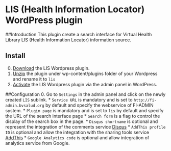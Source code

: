 LIS (Health Information Locator) WordPress plugin 
===================

##Introduction
This plugin create a search interface for Virtual Health Library LIS (Health Information Locator) information source.

## Install

0. [Download](https://github.com/bireme/lis-wp-plugin/archive/master.zip) the LIS Wordpress plugin.
0. [Unzip](http://codex.wordpress.org/Managing_Plugins#Installing_Plugins#Manual_Plugin_Installation) the plugin under wp-content/plugins folder of your Wordpress and rename it to `lis`
0. [Activate](http://codex.wordpress.org/Managing_Plugins#Installing_Plugins#Manual_Plugin_Installation) the LIS Wordpress plugin via the admin panel in WordPress.

##Configuration
0. Go to `Settings` in the admin panel and click on the newly created `LIS` sublink.
    * `Service URL` is mandatory and is set to `http://fi-admin.bvsalud.org` by default and specify the webservice of FI-ADMIN system. 
    * `Plugin page` is mandatory and is set to `lis` by default and specify the URL of the search interface page
    * `Search form` is a flag to control the display of the search box in the page.
    * `Disqus shortname` is optional and represent the integration of the comments service [Disqus](http://disqus.com/)
    * `AddThis profile ID` is optional and allow the integration with the sharing tools service [AddThis](http://www.addthis.com/)
    * `Google Analytics code` is optional and allow integration of analytics service from Google.
